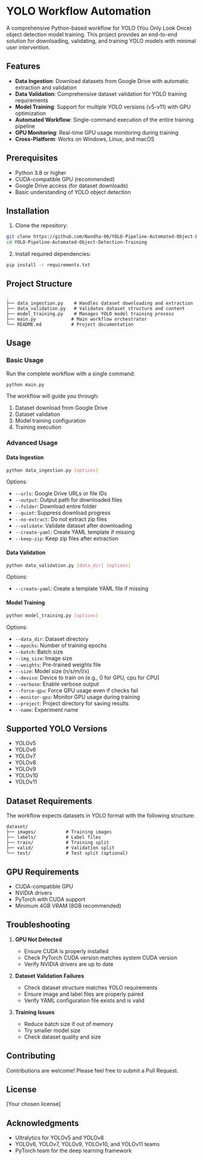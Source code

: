 # YOLO Workflow Automation

A comprehensive Python-based workflow for YOLO (You Only Look Once) object detection model training. This project provides an end-to-end solution for downloading, validating, and training YOLO models with minimal user intervention.

## Features

- **Data Ingestion**: Download datasets from Google Drive with automatic extraction and validation
- **Data Validation**: Comprehensive dataset validation for YOLO training requirements
- **Model Training**: Support for multiple YOLO versions (v5-v11) with GPU optimization
- **Automated Workflow**: Single-command execution of the entire training pipeline
- **GPU Monitoring**: Real-time GPU usage monitoring during training
- **Cross-Platform**: Works on Windows, Linux, and macOS

## Prerequisites

- Python 3.8 or higher
- CUDA-compatible GPU (recommended)
- Google Drive access (for dataset downloads)
- Basic understanding of YOLO object detection

## Installation

1. Clone the repository:
```bash
git clone https://github.com/Nandha-06/YOLO-Pipeline-Automated-Object-Detection-Training.git
cd YOLO-Pipeline-Automated-Object-Detection-Training
```

2. Install required dependencies:
```bash
pip install -r requirements.txt
```

## Project Structure

```
.
├── data_ingestion.py    # Handles dataset downloading and extraction
├── data_validation.py   # Validates dataset structure and content
├── model_training.py    # Manages YOLO model training process
├── main.py             # Main workflow orchestrator
└── README.md           # Project documentation
```

## Usage

### Basic Usage

Run the complete workflow with a single command:
```bash
python main.py
```

The workflow will guide you through:
1. Dataset download from Google Drive
2. Dataset validation
3. Model training configuration
4. Training execution

### Advanced Usage

#### Data Ingestion
```bash
python data_ingestion.py [options]
```

Options:
- `--urls`: Google Drive URLs or file IDs
- `--output`: Output path for downloaded files
- `--folder`: Download entire folder
- `--quiet`: Suppress download progress
- `--no-extract`: Do not extract zip files
- `--validate`: Validate dataset after downloading
- `--create-yaml`: Create YAML template if missing
- `--keep-zip`: Keep zip files after extraction

#### Data Validation
```bash
python data_validation.py [data_dir] [options]
```

Options:
- `--create-yaml`: Create a template YAML file if missing

#### Model Training
```bash
python model_training.py [options]
```

Options:
- `--data_dir`: Dataset directory
- `--epochs`: Number of training epochs
- `--batch`: Batch size
- `--img_size`: Image size
- `--weights`: Pre-trained weights file
- `--size`: Model size (n/s/m/l/x)
- `--device`: Device to train on (e.g., 0 for GPU, cpu for CPU)
- `--verbose`: Enable verbose output
- `--force-gpu`: Force GPU usage even if checks fail
- `--monitor-gpu`: Monitor GPU usage during training
- `--project`: Project directory for saving results
- `--name`: Experiment name

## Supported YOLO Versions

- YOLOv5
- YOLOv6
- YOLOv7
- YOLOv8
- YOLOv9
- YOLOv10
- YOLOv11

## Dataset Requirements

The workflow expects datasets in YOLO format with the following structure:
```
dataset/
├── images/           # Training images
├── labels/           # Label files
├── train/            # Training split
├── valid/            # Validation split
└── test/             # Test split (optional)
```

## GPU Requirements

- CUDA-compatible GPU
- NVIDIA drivers
- PyTorch with CUDA support
- Minimum 4GB VRAM (8GB recommended)

## Troubleshooting

1. **GPU Not Detected**
   - Ensure CUDA is properly installed
   - Check PyTorch CUDA version matches system CUDA version
   - Verify NVIDIA drivers are up to date

2. **Dataset Validation Failures**
   - Check dataset structure matches YOLO requirements
   - Ensure image and label files are properly paired
   - Verify YAML configuration file exists and is valid

3. **Training Issues**
   - Reduce batch size if out of memory
   - Try smaller model size
   - Check dataset quality and size

## Contributing

Contributions are welcome! Please feel free to submit a Pull Request.

## License

[Your chosen license]

## Acknowledgments

- Ultralytics for YOLOv5 and YOLOv8
- YOLOv6, YOLOv7, YOLOv9, YOLOv10, and YOLOv11 teams
- PyTorch team for the deep learning framework
